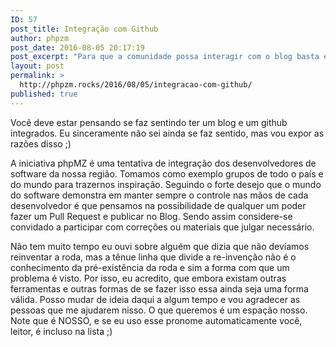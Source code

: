 ```yaml
---
ID: 57
post_title: Integração com Github
author: phpzm
post_date: 2016-08-05 20:17:19
post_excerpt: "Para que a comunidade possa interagir com o blog basta enviar PR com seus conteúdos que os administradores serão notificados e entrarão em contato com o máximo de urgência!"
layout: post
permalink: >
  http://phpzm.rocks/2016/08/05/integracao-com-github/
published: true
---
```

<p>
Você deve estar pensando se faz sentindo ter um blog e um github integrados. Eu sinceramente não sei ainda se faz sentido, mas vou expor as razões disso ;)
</p>
<p>
A iniciativa phpMZ é uma tentativa de integração dos desenvolvedores de software da nossa região. Tomamos como exemplo grupos de todo o país e do mundo para trazernos inspiração. Seguindo o forte desejo que o mundo do software demonstra em manter sempre o controle nas mãos de cada desenvolvedor é que pensamos na possibilidade de qualquer um poder fazer um Pull Request e publicar no Blog. Sendo assim considere-se convidado a participar com correções ou materiais que julgar necessário.
</p>
<p>
Não tem muito tempo eu ouvi sobre alguém que dizia que não devíamos reinventar a roda, mas a tênue linha que divide a re-invenção não é o conhecimento da pré-existência da roda e sim a forma com que um problema é visto. Por isso, eu acredito, que embora existam outras ferramentas e outras formas de se fazer isso essa ainda seja uma forma válida. Posso mudar de ideia daqui a algum tempo e vou agradecer as pessoas que me ajudarem nisso. O que queremos é um espação nosso. Note que é NOSSO, e se eu uso esse pronome automaticamente você, leitor, é incluso na lista ;)
</p>
